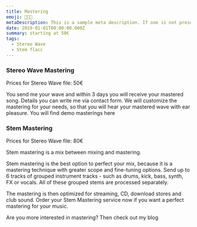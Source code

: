 ```yaml
---
title: Mastering
emoji: 👨🏼‍💻
metaDescription: This is a sample meta description. If one is not present in your page/project's front matter, the default metadata.desciption will be used instead.
date: 2019-01-01T00:00:00.000Z
summary: starting at 50€
tags:
  - Stereo Wave
  - Stem flacc
---
```


### Stereo Wave Mastering

Prices for Stereo Wave file: 50€

You send me your wave and within 3 days you will receive your mastered song.
Details you can write me via contact form.
We will customize the mastering for your needs, so that you will hear your mastered wave with ear pleasure.
You will find demo masterings here

### Stem Mastering

Prices for Stereo Wave file: 80€

Stem mastering is a mix between mixing and mastering.
 
Stem mastering is the best option to perfect your mix, because it is a mastering technique with greater scope and fine-tuning options. Send up to 6 tracks of grouped instrument tracks - such as drums, kick, bass, synth, FX or vocals. All of these grouped stems are processed separately.
 
The mastering is then optimized for streaming, CD, download stores and club sound. Order your Stem Mastering service now if you want a perfect mastering for your music. 
 
Are you more interested in mastering? Then check out my blog






